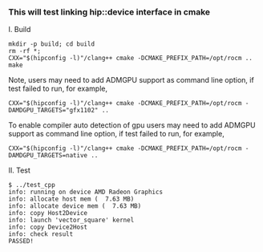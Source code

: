 ### This will test linking hip::device interface in cmake
I. Build

```
mkdir -p build; cd build
rm -rf *;
CXX="$(hipconfig -l)"/clang++ cmake -DCMAKE_PREFIX_PATH=/opt/rocm ..
make
```

Note, users may need to add ADMGPU support as command line option, if test failed to run, for example,
```
CXX="$(hipconfig -l)"/clang++ cmake -DCMAKE_PREFIX_PATH=/opt/rocm -DAMDGPU_TARGETS="gfx1102" ..
```
To enable compiler auto detection of gpu users may need to add ADMGPU support as command line option, 
if test failed to run, for example,
```
CXX="$(hipconfig -l)"/clang++ cmake -DCMAKE_PREFIX_PATH=/opt/rocm -DAMDGPU_TARGETS=native ..
```
II. Test

```
$ ../test_cpp
info: running on device AMD Radeon Graphics
info: allocate host mem (  7.63 MB)
info: allocate device mem (  7.63 MB)
info: copy Host2Device
info: launch 'vector_square' kernel
info: copy Device2Host
info: check result
PASSED!
```
